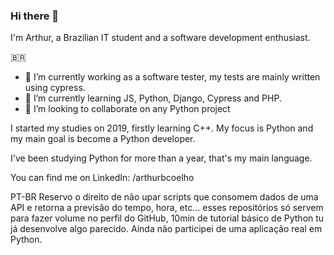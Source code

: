 ### Hi there 👋

I'm Arthur, a Brazilian IT student and a software development enthusiast.

:brazil:
- 🔭 I’m currently working as a software tester, my tests are mainly written using cypress.
- 🌱 I’m currently learning JS, Python, Django, Cypress and PHP.
- 👯 I’m looking to collaborate on any Python project

I started my studies on 2019, firstly learning C++. My focus is Python and my main goal is become a Python developer. 

I've been studying Python for more than a year, that's my main language.

You can find me on LinkedIn: /arthurbcoelho

PT-BR
Reservo o direito de não upar scripts que consomem dados de uma API e retorna a previsão do tempo, hora, etc... esses repositórios só servem para fazer volume no perfil do GitHub, 10min de tutorial básico de Python tu já desenvolve algo parecido. Ainda não participei de uma aplicação real em Python.
<!--
**arthurbcoelho/arthurbcoelho** is a ✨ _special_ ✨ repository because its `README.md` (this file) appears on your GitHub profile.

Here are some ideas to get you started:

- 🔭 I’m currently working on ...
- 🌱 I’m currently learning ...
- 👯 I’m looking to collaborate on ...
- 🤔 I’m looking for help with ...
- 💬 Ask me about ...
- 📫 How to reach me: ...
- 😄 Pronouns: ...
- ⚡ Fun fact: ...
-->
